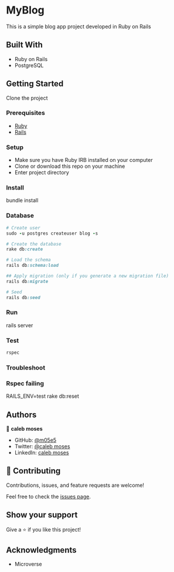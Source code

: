 # MyBlog

This is a simple blog app project developed in Ruby on Rails

## Built With

- Ruby on Rails
- PostgreSQL

## Getting Started

Clone the project

### Prerequisites

- [Ruby](https://www.ruby-lang.org/en/)
- [Rails](https://gorails.com/)

### Setup

- Make sure you have Ruby IRB installed on your computer
- Clone or download this repo on your machine
- Enter project directory

### Install

bundle install

### Database

```rb
# Create user
sudo -u postgres createuser blog -s

# Create the database
rake db:create

# Load the schema
rails db:schema:load

## Apply migration (only if you generate a new migration file)
rails db:migrate

# Seed
rails db:seed

```

### Run

rails server

### Test

```rb
rspec
```

### Troubleshoot

### Rspec failing

RAILS_ENV=test rake db:reset

## Authors

👤 **caleb moses**

- GitHub: [@m05e5](https://github.com/m05e5)
- Twitter: [@caleb moses](https://twitter.com/CalebMo69401446)
- LinkedIn: [caleb moses](https://www.linkedin.com/in/caleb-moses-0a1b531b9/)

## 🤝 Contributing

Contributions, issues, and feature requests are welcome!

Feel free to check the [issues page](../../issues/).

## Show your support

Give a ⭐️ if you like this project!

## Acknowledgments

- Microverse
